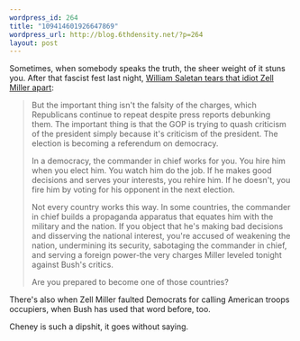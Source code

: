 ```yaml
--- 
wordpress_id: 264
title: "109414601926647869"
wordpress_url: http://blog.6thdensity.net/?p=264
layout: post
---
```

Sometimes, when somebody speaks the truth, the sheer weight of it stuns you.  After that fascist fest last night, <a href="">William Saletan tears that idiot Zell Miller apart</a>:<blockquote>But the important thing isn't the falsity of the charges, which Republicans continue to repeat despite press reports debunking them. The important thing is that the GOP is trying to quash criticism of the president simply because it's criticism of the president. The election is becoming a referendum on democracy.

In a democracy, the commander in chief works for you. You hire him when you elect him. You watch him do the job. If he makes good decisions and serves your interests, you rehire him. If he doesn't, you fire him by voting for his opponent in the next election.

Not every country works this way. In some countries, the commander in chief builds a propaganda apparatus that equates him with the military and the nation. If you object that he's making bad decisions and disserving the national interest, you're accused of weakening the nation, undermining its security, sabotaging the commander in chief, and serving a foreign power-the very charges Miller leveled tonight against Bush's critics.

Are you prepared to become one of those countries?</blockquote>There's also when Zell Miller faulted Democrats for calling American troops occupiers, when Bush has used that word before, too.

Cheney is such a dipshit, it goes without saying.


